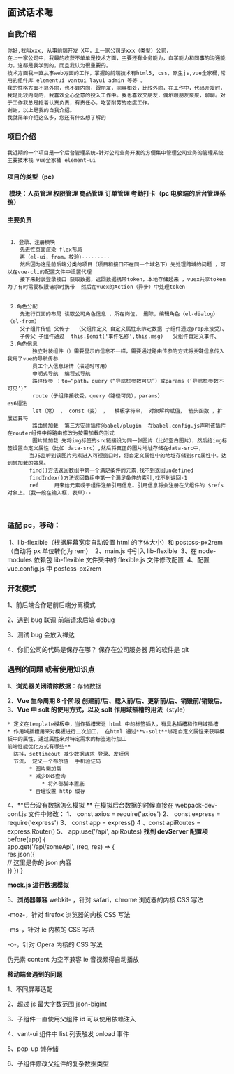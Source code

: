 ## 面试话术嗯

### 自我介绍

    你好,我叫xxx, 从事前端开发 X年，上一家公司是xxx（类型）公司，
    在上一家公司中，我最的收获不单单是技术方面，主要还有业务能力，自学能力和同事的沟通能力，这都是我学到的，而且我认为很重要的。
    技术方面我一直从事web方面的工作，掌握的前端技术有html5, css，原生js,vue全家桶,常用的组件库 elementui vantui layui admin 等等 。
    我的性格方面不算外向，也不算内向，跟朋友，同事相处，比较外向，在工作中，代码开发时，我是比较内向的，我喜欢全心全意的投入工作中。我也喜欢交朋友，偶尔跟朋友聚聚，聊聊。对于工作我总是抱着认真负责，有责任心，吃苦耐劳的态度工作。
    谢谢，以上是我的自我介绍。
    我就简单介绍这么多，您还有什么想了解的

### 项目介绍

    我近期的一个项目是一个后台管理系统-针对公司业务开发的⽅便集中管理公司业务的管理系统
    主要技术栈 vue全家桶 element-ui

#### 项目的类型（pc）

​ **模块：人员管理 权限管理 商品管理 订单管理 考勤打卡（pc 电脑端的后台管理系统）**

#### 主要负责

```

 1、登录、注册模块
 	先进性页面渲染 flex布局
 	再（el-ui，from，校验）·········
 	然后因为这是前后端分类的项目（项目和接口不在同一个域名下）先处理跨域的问题 ，可以在vue-cli的配置文件中设置代理
    接下来封装登录接口 获取数据，返回数据携带token，本地存储起来 ，vuex共享token 为了有时需要权限请求时携带  然后在vuex的Action（异步）中处理token


 2.角色分配
    先进行页面的布局 读取公司角色信息 ，所在岗位， 删除，编辑角色（el-dialog）（el-from）
	父子组件传值 父传子  （父组件定义 自定义属性来绑定数据 子组件通过prop来接受）、
    子传父 子组件通过  this.$emit('事件名称',this.msg)   父组件自定义事件、
 3.角色信息
		独立封装组件（）需要显示的信息不一样，需要通过路由传参的方式将关键信息传入 我用了vue的导航传参
		员工个人信息详情（描述时可用）
		申明式导航  编程式导航
		路径传参 ：to=“path，query（“导航栏参数可见”）或params（‘导航栏参数不可见’）”
 		route（子组件接收受，query（路径可见），params）
es6语法
        let（常） ， const（变） ，  模板字符串， 对象解构赋值， 箭头函数 ，扩展运算符
        路由懒加载  第三方安装插件@babel/plugin  在babel.config.js声明该插件 在router组件中将路由修改为按需加载的形式
        图片懒加载 先将img标签的src链接设为同一张图片（比如空白图片），然后给img标签设置自定义属性（比如 data-src）,然后将真正的图片地址存储在data-src中，
       当JS监听到该图片元素进入可视窗口时，将自定义属性中的地址存储到src属性中。达到懒加载的效果。
       find()方法返回数组中第一个满足条件的元素,找不到返回undefined
       findIndex()方法返回数组中第一个满足条件的索引,找不到返回-1
       ref     用来给元素或子组件注册引用信息。引用信息将会注册在父组件的 $refs 对象上。（我一般在输入框，表单）··
```

​

### 适配 pc，移动：

​ 1、lib-flexible（根据屏幕宽度自动设置 html 的字体大小）和 postcss-px2rem（自动将 px 单位转化为 rem）
​ 2、main.js 中引入 lib-flexible
​ 3、在 node-modules 依赖包 lib-flexible 文件夹中的 flexible.js 文件修改配置
​ 4、配置 vue.config.js 中 postcss-px2rem

### 开发模式

1、前后端合作是前后端分离模式

2、遇到 bug 联调 前端请求后端 debug

3、测试 bug 会放入禅达

4、你们公司的代码是保存在哪？ 保存在公司服务器 用的软件是 git

### 遇到的问题 或者使用知识点

1、**浏览器关闭清除数据**：存储数据

2、**Vue 生命周期 8 个阶段 创建前/后、载入前/后、更新前/后、销毁前/销毁后。**
3、**Vue 中 solt 的使用方式，以及 solt 作用域插槽的用法**（style）

    * 定义在template模板中，当作插槽来让 html 中的标签插入，有具名插槽和作用域插槽
    * 作用域插槽用来对模板进行二次加工， 在html 通过**v-solt**绑定自定义属性来获取模板中的属性，通过属性来对特定需求的标签进行加工
    前端性能优化方式有哪些**
      防抖，settimeout 减少数据请求 登录、发短信
      节流， 定义一个布尔值  手机验证码
     	   * 图片懒加载
    	   * 减少DNS查询
    	 	   * 将外部脚本置底
    	   * 合理设置 http 缓存

4、**后台没有数据怎么模拟 **
在模拟后台数据的时候直接在 webpack-dev-conf.js 文件中修改：
1、 const axios = require('axios')
2、 const express = require('express')
3、 const app = express()
4 、const apiRoutes = express.Router()
5、 app.use('/api', apiRoutes)
**找到 devServer 配置项**
before(app)
{  
 app.get('/api/someApi', (req, res) => {  
 res.json({  
 // 这里是你的 json 内容  
 })
})
}

**mock.js 进行数据模拟**

5、**浏览器兼容**
webkit- ，针对 safari，chrome 浏览器的内核 CSS 写法

-moz-，针对 firefox 浏览器的内核 CSS 写法

-ms-，针对 ie 内核的 CSS 写法

-o-，针对 Opera 内核的 CSS 写法

伪元素 content 为空不兼容 ie
音视频得自动播放

**移动端会遇到的问题**

1、不同屏幕适配

2、超过 js 最大字数范围 json-bigint

3、子组件一直使用父组件 id 可以使用依赖注入

4、vant-ui 组件中 list 列表触发 onload 事件

5、pop-up 懒存储

6、子组件修改父组件的复杂数据类型
